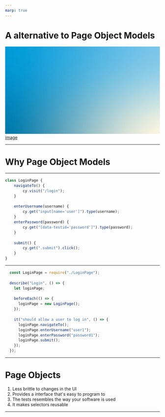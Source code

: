 ```yaml
---
marp: true
---
```


# A alternative to Page Object Models
![bg opacity](./assets/gradient.jpg)
[image](./assets/change-my-mind.jpg)

---

# Why Page Object Models

---

```js
class LoginPage {
    navigateTo() {
        cy.visit("/login");
    }

    enterUsername(username) {
        cy.get("input[name='user']").type(username); 
    }
    enterPassword(password) {
        cy.get("[data-testid='password']").type(password); 
    }

    submit() {
        cy.get(".submit").click();
    }
}
```

---

```js
  const LoginPage = require("./LoginPage");
  
  describe("Login", () => {
    let loginPage;
  
    beforeEach(() => {
      loginPage = new LoginPage();
    });
  
    it("should allow a user to log in", () => {
      loginPage.navigateTo();
      loginPage.enterUsername("user1");
      loginPage.enterPassword("password1");
      loginPage.submit();
    });
  });
```

---

# Page Objects

1. Less brittle to changes in the UI
2. Provides a interface that's easy to program to
3. The tests resembles the way your software is used
4. It makes selectors reusable

---
